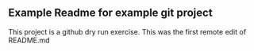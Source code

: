 ## Example Readme for example git project

This project is a github dry run exercise.
This was the first remote edit of README.md
